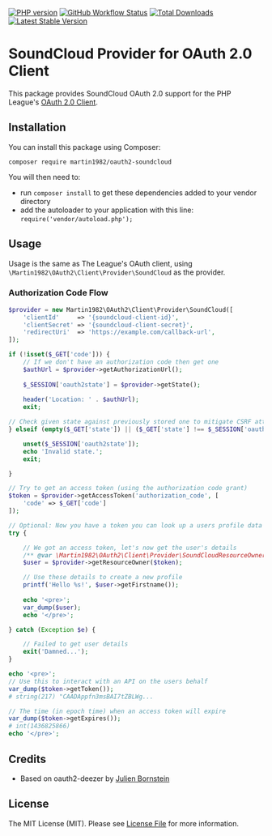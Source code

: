 [![PHP version](https://img.shields.io/badge/php-%3E%3D%207.4-8892BF.svg?style=for-the-badge)](https://php.net)
[![GitHub Workflow Status](https://img.shields.io/github/workflow/status/martin1982/oauth2-soundcloud/Continuous%20Integration?style=for-the-badge)](https://github.com/martin1982/oauth2-soundcloud/actions/workflows/continuous-integration.yml)
[![Total Downloads](https://img.shields.io/packagist/dt/martin1982/oauth2-soundcloud.svg?style=for-the-badge)](https://packagist.org/packages/martin1982/oauth2-soundcloud)
[![Latest Stable Version](https://img.shields.io/packagist/v/martin1982/oauth2-soundcloud.svg?style=for-the-badge)](https://packagist.org/packages/martin1982/oauth2-soundcloud)

# SoundCloud Provider for OAuth 2.0 Client

This package provides SoundCloud OAuth 2.0 support for the PHP League's [OAuth 2.0 Client](https://github.com/thephpleague/oauth2-client).

## Installation

You can install this package using Composer:

```
composer require martin1982/oauth2-soundcloud
```

You will then need to:
* run ``composer install`` to get these dependencies added to your vendor directory
* add the autoloader to your application with this line: ``require('vendor/autoload.php');``

## Usage

Usage is the same as The League's OAuth client, using `\Martin1982\OAuth2\Client\Provider\SoundCloud` as the provider.

### Authorization Code Flow

```php
$provider = new Martin1982\OAuth2\Client\Provider\SoundCloud([
    'clientId'     => '{soundcloud-client-id}',
    'clientSecret' => '{soundcloud-client-secret}',
    'redirectUri'  => 'https://example.com/callback-url',
]);

if (!isset($_GET['code'])) {
    // If we don't have an authorization code then get one
    $authUrl = $provider->getAuthorizationUrl();
    
    $_SESSION['oauth2state'] = $provider->getState();
    
    header('Location: ' . $authUrl);
    exit;

// Check given state against previously stored one to mitigate CSRF attack
} elseif (empty($_GET['state']) || ($_GET['state'] !== $_SESSION['oauth2state'])) {

    unset($_SESSION['oauth2state']);
    echo 'Invalid state.';
    exit;

}

// Try to get an access token (using the authorization code grant)
$token = $provider->getAccessToken('authorization_code', [
    'code' => $_GET['code']
]);

// Optional: Now you have a token you can look up a users profile data
try {

    // We got an access token, let's now get the user's details
    /** @var \Martin1982\OAuth2\Client\Provider\SoundCloudResourceOwner $user */
    $user = $provider->getResourceOwner($token);

    // Use these details to create a new profile
    printf('Hello %s!', $user->getFirstname());
    
    echo '<pre>';
    var_dump($user);
    echo '</pre>';

} catch (Exception $e) {

    // Failed to get user details
    exit('Damned...');
}

echo '<pre>';
// Use this to interact with an API on the users behalf
var_dump($token->getToken());
# string(217) "CAADAppfn3msBAI7tZBLWg...

// The time (in epoch time) when an access token will expire
var_dump($token->getExpires());
# int(1436825866)
echo '</pre>';
```

## Credits

- Based on oauth2-deezer by [Julien Bornstein](https://github.com/julienbornstein)

## License

The MIT License (MIT). Please see [License File](https://github.com/martin1982/oauth2-soundcloud/blob/main/LICENSE) for more information.
